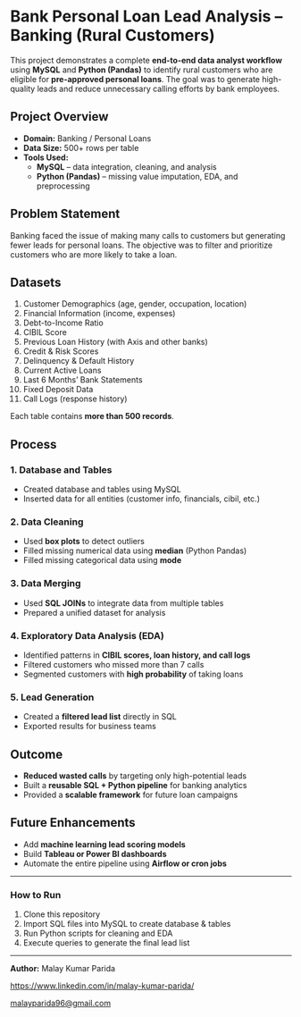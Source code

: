 # Bank Personal Loan Lead Analysis – Banking (Rural Customers)

This project demonstrates a complete **end-to-end data analyst workflow** using **MySQL** and **Python (Pandas)** to identify rural customers who are eligible for **pre-approved personal loans**. The goal was to generate high-quality leads and reduce unnecessary calling efforts by bank employees.  

## Project Overview
- **Domain:** Banking / Personal Loans  
- **Data Size:** 500+ rows per table  
- **Tools Used:**  
  - **MySQL** – data integration, cleaning, and analysis  
  - **Python (Pandas)** – missing value imputation, EDA, and preprocessing  

## Problem Statement
Banking faced the issue of making many calls to customers but generating fewer leads for personal loans. The objective was to filter and prioritize customers who are more likely to take a loan.

## Datasets
1. Customer Demographics (age, gender, occupation, location)  
2. Financial Information (income, expenses)  
3. Debt-to-Income Ratio  
4. CIBIL Score  
5. Previous Loan History (with Axis and other banks)  
6. Credit & Risk Scores  
7. Delinquency & Default History  
8. Current Active Loans  
9. Last 6 Months’ Bank Statements  
10. Fixed Deposit Data  
11. Call Logs (response history)

Each table contains **more than 500 records**.  

## Process

### 1. Database and Tables
- Created database and tables using MySQL  
- Inserted data for all entities (customer info, financials, cibil, etc.)  

### 2. Data Cleaning
- Used **box plots** to detect outliers  
- Filled missing numerical data using **median** (Python Pandas)  
- Filled missing categorical data using **mode**  

### 3. Data Merging
- Used **SQL JOINs** to integrate data from multiple tables  
- Prepared a unified dataset for analysis  

### 4. Exploratory Data Analysis (EDA)
- Identified patterns in **CIBIL scores, loan history, and call logs**  
- Filtered customers who missed more than 7 calls  
- Segmented customers with **high probability** of taking loans  

### 5. Lead Generation
- Created a **filtered lead list** directly in SQL  
- Exported results for business teams  

## Outcome
- **Reduced wasted calls** by targeting only high-potential leads  
- Built a **reusable SQL + Python pipeline** for banking analytics  
- Provided a **scalable framework** for future loan campaigns  

## Future Enhancements
- Add **machine learning lead scoring models**  
- Build **Tableau or Power BI dashboards**  
- Automate the entire pipeline using **Airflow or cron jobs**  

---

### How to Run
1. Clone this repository  
2. Import SQL files into MySQL to create database & tables  
3. Run Python scripts for cleaning and EDA  
4. Execute queries to generate the final lead list  

---

**Author:** Malay Kumar Parida

https://www.linkedin.com/in/malay-kumar-parida/

malayparida96@gmail.com
